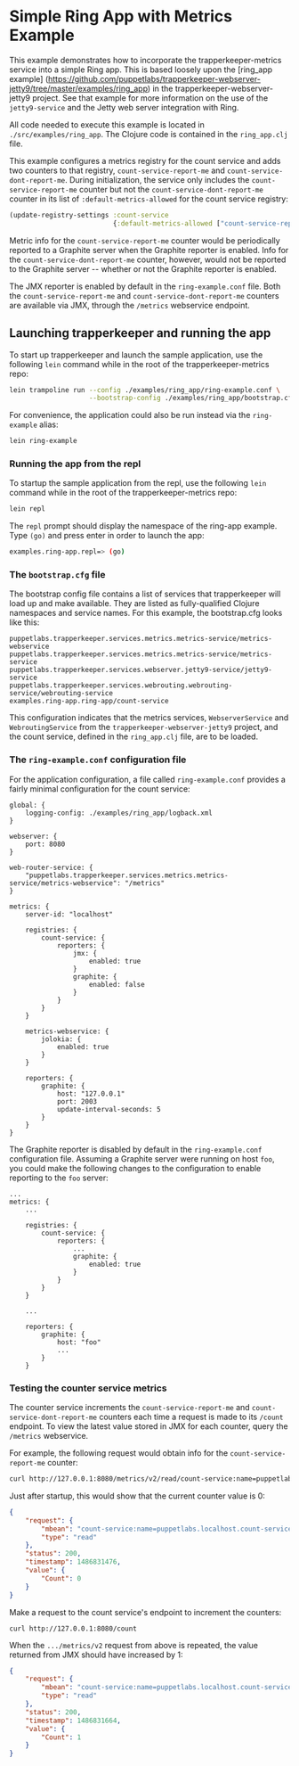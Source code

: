 # Simple Ring App with Metrics Example

This example demonstrates how to incorporate the trapperkeeper-metrics
service into a simple Ring app.  This is based loosely upon the
[ring_app example] (https://github.com/puppetlabs/trapperkeeper-webserver-jetty9/tree/master/examples/ring_app)
in the trapperkeeper-webserver-jetty9 project.  See that example for more
information on the use of the `jetty9-service` and the Jetty web server
integration with Ring.

All code needed to execute this example is located in `./src/examples/ring_app`.
The Clojure code is contained in the `ring_app.clj` file.

This example configures a metrics registry for the count service and adds two
counters to that registry, `count-service-report-me` and
`count-service-dont-report-me`.  During initialization, the service only
includes the `count-service-report-me` counter but not the `count-service-dont-report-me`
counter in its list of `:default-metrics-allowed` for the count service registry:

~~~~clj
(update-registry-settings :count-service
                          {:default-metrics-allowed ["count-service-report-me"]})
~~~~

Metric info for the `count-service-report-me`
counter would be periodically reported to a Graphite server when the Graphite
reporter is enabled.  Info for the `count-service-dont-report-me` counter,
however, would not be reported to the Graphite server -- whether or not the
Graphite reporter is enabled.

The JMX reporter is enabled by default in the
`ring-example.conf` file.  Both the `count-service-report-me` and
`count-service-dont-report-me` counters are available via JMX, through the
`/metrics` webservice endpoint.

## Launching trapperkeeper and running the app

To start up trapperkeeper and launch the sample application, use the
following `lein` command while in the root of the trapperkeeper-metrics repo:

~~~~sh
lein trampoline run --config ./examples/ring_app/ring-example.conf \
                    --bootstrap-config ./examples/ring_app/bootstrap.cfg
~~~~

For convenience, the application could also be run instead via the
`ring-example` alias:

~~~~sh
lein ring-example
~~~~

### Running the app from the repl

To startup the sample application from the repl, use the following `lein`
command while in the root of the trapperkeeper-metrics repo:

~~~~sh
lein repl
~~~~

The `repl` prompt should display the namespace of the ring-app example.  Type `(go)` and press enter in order to launch the app:

~~~~sh
examples.ring-app.repl=> (go)
~~~~

### The `bootstrap.cfg` file

The bootstrap config file contains a list of services that trapperkeeper will
load up and make available.  They are listed as fully-qualified Clojure
namespaces and service names. For this example, the bootstrap.cfg looks like
this:

~~~~
puppetlabs.trapperkeeper.services.metrics.metrics-service/metrics-webservice
puppetlabs.trapperkeeper.services.metrics.metrics-service/metrics-service
puppetlabs.trapperkeeper.services.webserver.jetty9-service/jetty9-service
puppetlabs.trapperkeeper.services.webrouting.webrouting-service/webrouting-service
examples.ring-app.ring-app/count-service
~~~~

This configuration indicates that the metrics services, `WebserverService` and
`WebroutingService` from the `trapperkeeper-webserver-jetty9` project, and the
count service, defined in the `ring_app.clj` file, are to be loaded.

### The `ring-example.conf` configuration file

For the application configuration, a file called `ring-example.conf` provides
a fairly minimal configuration for the count service:

~~~~hocon
global: {
    logging-config: ./examples/ring_app/logback.xml
}

webserver: {
    port: 8080
}

web-router-service: {
    "puppetlabs.trapperkeeper.services.metrics.metrics-service/metrics-webservice": "/metrics"
}

metrics: {
    server-id: "localhost"

    registries: {
        count-service: {
            reporters: {
                jmx: {
                    enabled: true
                }
                graphite: {
                    enabled: false
                }
            }
        }
    }

    metrics-webservice: {
        jolokia: {
            enabled: true
        }
    }

    reporters: {
        graphite: {
            host: "127.0.0.1"
            port: 2003
            update-interval-seconds: 5
        }
    }
}
~~~~

The Graphite reporter is disabled by default in the `ring-example.conf`
configuration file.  Assuming a Graphite server were running on host `foo`,
you could make the following changes to the configuration to enable reporting
to the `foo` server:

~~~
...
metrics: {
    ...

    registries: {
        count-service: {
            reporters: {
                ...
                graphite: {
                    enabled: true
                }
            }
        }
    }

    ...

    reporters: {
        graphite: {
            host: "foo"
            ...
        }
    }
~~~

### Testing the counter service metrics

The counter service increments the `count-service-report-me` and
`count-service-dont-report-me` counters each time a request is made to its
`/count` endpoint.  To view the latest value stored in JMX for each counter,
query the `/metrics` webservice.

For example, the following request would obtain info for the
`count-service-report-me` counter:

~~~~sh
curl http://127.0.0.1:8080/metrics/v2/read/count-service:name=puppetlabs.localhost.count-service-report-me
~~~~

Just after startup, this would show that the current counter value is 0:

~~~~json
{
    "request": {
        "mbean": "count-service:name=puppetlabs.localhost.count-service-report-me",
        "type": "read"
    },
    "status": 200,
    "timestamp": 1486831476,
    "value": {
        "Count": 0
    }
}
~~~~

Make a request to the count service's endpoint to increment the counters:

~~~~
curl http://127.0.0.1:8080/count
~~~~

When the `.../metrics/v2` request from above is repeated, the value returned from
JMX should have increased by 1:

~~~~json
{
    "request": {
        "mbean": "count-service:name=puppetlabs.localhost.count-service-report-me",
        "type": "read"
    },
    "status": 200,
    "timestamp": 1486831664,
    "value": {
        "Count": 1
    }
}
~~~~

